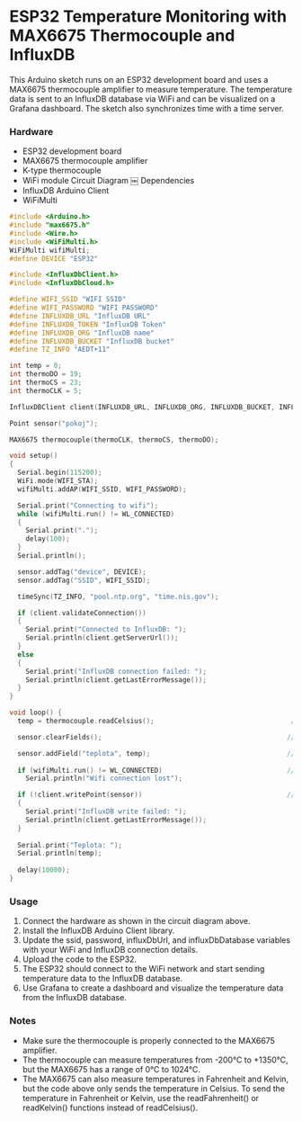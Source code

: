 <h1>ESP32 Temperature Monitoring with MAX6675 Thermocouple and InfluxDB</h1>	

This Arduino sketch runs on an ESP32 development board and uses a MAX6675 thermocouple amplifier to measure temperature. The temperature data is sent to an InfluxDB database via WiFi and can be visualized on a Grafana dashboard. The sketch also synchronizes time with a time server.

<h3>Hardware</h3>

* ESP32 development board
* MAX6675 thermocouple amplifier
* K-type thermocouple
* WiFi module
Circuit Diagram
￼
Dependencies
* InfluxDB Arduino Client
* WiFiMulti

```c++
#include <Arduino.h>
#include "max6675.h"
#include <Wire.h>
#include <WiFiMulti.h>
WiFiMulti wifiMulti;
#define DEVICE "ESP32"

#include <InfluxDbClient.h>
#include <InfluxDbCloud.h>

#define WIFI_SSID "WIFI SSID"
#define WIFI_PASSWORD "WIFI PASSWORD"
#define INFLUXDB_URL "InfluxDB URL"
#define INFLUXDB_TOKEN "InfluxDB Token"
#define INFLUXDB_ORG "InfluxDB name"
#define INFLUXDB_BUCKET "InfluxDB bucket"
#define TZ_INFO "AEDT+11"

int temp = 0; 
int thermoDO = 19;
int thermoCS = 23;
int thermoCLK = 5;

InfluxDBClient client(INFLUXDB_URL, INFLUXDB_ORG, INFLUXDB_BUCKET, INFLUXDB_TOKEN, InfluxDbCloud2CACert); 

Point sensor("pokoj"); 

MAX6675 thermocouple(thermoCLK, thermoCS, thermoDO);

void setup() 
{
  Serial.begin(115200);
  WiFi.mode(WIFI_STA);
  wifiMulti.addAP(WIFI_SSID, WIFI_PASSWORD);

  Serial.print("Connecting to wifi");
  while (wifiMulti.run() != WL_CONNECTED) 
  {
    Serial.print(".");
    delay(100);
  }
  Serial.println();

  sensor.addTag("device", DEVICE);
  sensor.addTag("SSID", WIFI_SSID);

  timeSync(TZ_INFO, "pool.ntp.org", "time.nis.gov");

  if (client.validateConnection())
  {
    Serial.print("Connected to InfluxDB: ");
    Serial.println(client.getServerUrl());
  } 
  else 
  {
    Serial.print("InfluxDB connection failed: ");
    Serial.println(client.getLastErrorMessage());
  }
}

void loop() {
  temp = thermocouple.readCelsius();                                  //Zaznamenáme teplotu

  sensor.clearFields();                                              //Smažeme pole (tagy zůstavají)

  sensor.addField("teplota", temp);                                  // Uložíme teplotu z čidlamdo proměnné
                              
  if (wifiMulti.run() != WL_CONNECTED)                               //Zkontrolujeme připojneí k WIFI a případně jej obnovíme
    Serial.println("Wifi connection lost");

  if (!client.writePoint(sensor))                                    //Zapíšeme datový bot
  {
    Serial.print("InfluxDB write failed: ");
    Serial.println(client.getLastErrorMessage());
  }
  
  Serial.print("Teplota: ");                                            //Vypíšeme teplotu v konzoli
  Serial.println(temp);
 
  delay(10000); 
}
```

<h3>Usage</h3>

1. Connect the hardware as shown in the circuit diagram above.
2. Install the InfluxDB Arduino Client library.
3. Update the ssid, password, influxDbUrl, and influxDbDatabase variables with your WiFi and InfluxDB connection details.
4. Upload the code to the ESP32.
5. The ESP32 should connect to the WiFi network and start sending temperature data to the InfluxDB database.
6. Use Grafana to create a dashboard and visualize the temperature data from the InfluxDB database.

<h3>Notes</h3>

* Make sure the thermocouple is properly connected to the MAX6675 amplifier.
* The thermocouple can measure temperatures from -200°C to +1350°C, but the MAX6675 has a range of 0°C to 1024°C.
* The MAX6675 can also measure temperatures in Fahrenheit and Kelvin, but the code above only sends the temperature in Celsius. To send the temperature in Fahrenheit or Kelvin, use the readFahrenheit() or readKelvin() functions instead of readCelsius().
